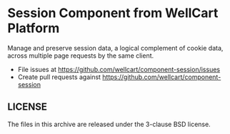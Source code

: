 Session Component from WellCart Platform
=========================

Manage and preserve session data, a logical complement of cookie data, across multiple page requests by the same client.

- File issues at https://github.com/wellcart/component-session/issues
- Create pull requests against https://github.com/wellcart/component-session

LICENSE
-------

The files in this archive are released under the 3-clause BSD license.

